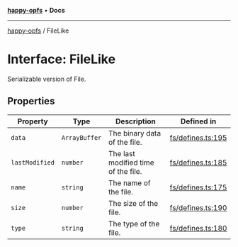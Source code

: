 [**happy-opfs**](../README.md) • **Docs**

***

[happy-opfs](../README.md) / FileLike

# Interface: FileLike

Serializable version of File.

## Properties

| Property | Type | Description | Defined in |
| ------ | ------ | ------ | ------ |
| `data` | `ArrayBuffer` | The binary data of the file. | [fs/defines.ts:195](https://github.com/JiangJie/happy-opfs/blob/b6f122787c0a1042b0551ee35b286e55a132e2d7/src/fs/defines.ts#L195) |
| `lastModified` | `number` | The last modified time of the file. | [fs/defines.ts:185](https://github.com/JiangJie/happy-opfs/blob/b6f122787c0a1042b0551ee35b286e55a132e2d7/src/fs/defines.ts#L185) |
| `name` | `string` | The name of the file. | [fs/defines.ts:175](https://github.com/JiangJie/happy-opfs/blob/b6f122787c0a1042b0551ee35b286e55a132e2d7/src/fs/defines.ts#L175) |
| `size` | `number` | The size of the file. | [fs/defines.ts:190](https://github.com/JiangJie/happy-opfs/blob/b6f122787c0a1042b0551ee35b286e55a132e2d7/src/fs/defines.ts#L190) |
| `type` | `string` | The type of the file. | [fs/defines.ts:180](https://github.com/JiangJie/happy-opfs/blob/b6f122787c0a1042b0551ee35b286e55a132e2d7/src/fs/defines.ts#L180) |
